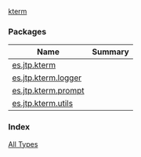 [kterm](./index.md)

### Packages

| Name | Summary |
|---|---|
| [es.jtp.kterm](es.jtp.kterm/index.md) |  |
| [es.jtp.kterm.logger](es.jtp.kterm.logger/index.md) |  |
| [es.jtp.kterm.prompt](es.jtp.kterm.prompt/index.md) |  |
| [es.jtp.kterm.utils](es.jtp.kterm.utils/index.md) |  |

### Index

[All Types](alltypes/index.md)
